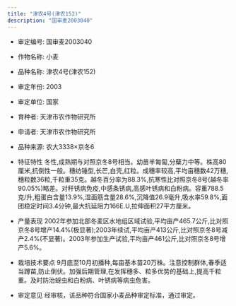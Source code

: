 ```yaml
---
title: "津农4号(津农152)"
description: "国审麦2003040"
---
```

* 审定编号:  国审麦2003040

*  作物名称:  小麦

*  品种名称:  津农4号(津农152)

*  审定年份:  2003

*  审定单位:  国家

* 育种者:  天津市农作物研究所

*  申请者:  天津市农作物研究所

*  品种来源:  农大3338×京冬6

*  特征特性
冬性,成熟期与对照京冬8号相当。幼苗半匍匐,分蘖力中等。株高80厘米,抗倒性一般。穗纺锤型,长芒,白壳,红粒。成穗率较高,平均亩穗数42万穗,穗粒数36粒,千粒重35克。越冬百分率为88.3%,抗寒性比对照京冬8号(越冬率90.05%)略差。对秆锈病免疫,中感条锈病,高感叶锈病和白粉病。容重788.5克/升,粗蛋白含量13.9%,湿面筋含量28.6%,沉降值26.9毫升,吸水率59.8%,面团稳定时间3.4分钟,最大抗延阻力166E.U,拉伸面积27平方厘米。

*  产量表现
2002年参加北部冬麦区水地组区域试验,平均亩产465.7公斤,比对照京冬8号增产14.4%(极显著);2003年续试,平均亩产413公斤,比对照京冬8号减产2.4%(不显著)。2003年参加生产试验,平均亩产461公斤,比对照京冬8号增产5.6%。

*  栽培技术要点
9月底至10月初播种,每亩基本苗20万株。注意控制群体,春季适当蹲苗,防止倒伏。加强后期管理,在发挥穗多、粒多优势的基础上,提高千粒重。及时防治蚜虫和白粉病、叶锈病等病虫危害。

*  审定意见
经审核，该品种符合国家小麦品种审定标准，通过审定。
